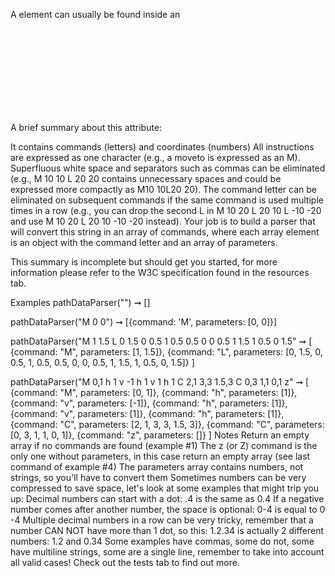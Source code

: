 A <path> element can usually be found inside an <svg> element and has an attribute d that represents the definition of the outline of a shape.

A brief summary about this attribute:

It contains commands (letters) and coordinates (numbers)
All instructions are expressed as one character (e.g., a moveto is expressed as an M).
Superfluous white space and separators such as commas can be eliminated (e.g., M 10 10 L 20 20 contains unnecessary spaces and could be expressed more compactly as M10 10L20 20).
The command letter can be eliminated on subsequent commands if the same command is used multiple times in a row (e.g., you can drop the second L in M 10 20 L 20 10 L -10 -20 and use M 10 20 L 20 10 -10 -20 instead).
Your job is to build a parser that will convert this string in an array of commands, where each array element is an object with the command letter and an array of parameters.

This summary is incomplete but should get you started, for more information please refer to the W3C specification found in the resources tab.

Examples
pathDataParser("") ➞ []

pathDataParser("M 0 0") ➞ [{command: 'M', parameters: [0, 0]}]

pathDataParser("M 1 1.5 L 0 1.5 0 0.5 1 0.5 0.5 0 0 0.5 1 1.5 1 0.5 0 1.5" ➞ [
  {command: "M", parameters: [1, 1.5]},
  {command: "L", parameters: [0, 1.5, 0, 0.5, 1, 0.5, 0.5, 0, 0, 0.5, 1, 1.5, 1, 0.5, 0, 1.5]}
]

pathDataParser("M 0,1 h 1 v -1 h 1 v 1 h 1 C 2,1 3,3 1.5,3 C 0,3 1,1 0,1 z" ➞ [
  {command: "M", parameters: [0, 1]},
  {command: "h", parameters: [1]},
  {command: "v", parameters: [-1]},
  {command: "h", parameters: [1]},
  {command: "v", parameters: [1]},
  {command: "h", parameters: [1]},
  {command: "C", parameters: [2, 1, 3, 3, 1.5, 3]},
  {command: "C", parameters: [0, 3, 1, 1, 0, 1]},
  {command: "z", parameters: []}
]
Notes
Return an empty array if no commands are found (example #1)
The z (or Z) command is the only one without parameters, in this case return an empty array (see last command of example #4)
The parameters array contains numbers, not strings, so you'll have to convert them
Sometimes numbers can be very compressed to save space, let's look at some examples that might trip you up:
Decimal numbers can start with a dot: .4 is the same as 0.4
If a negative number comes after another number, the space is optional: 0-4 is equal to 0 -4
Multiple decimal numbers in a row can be very tricky, remember that a number CAN NOT have more than 1 dot, so this: 1.2.34 is actually 2 different numbers: 1.2 and 0.34
Some examples have commas, some do not, some have multiline strings, some are a single line, remember to take into account all valid cases! Check out the tests tab to find out more.